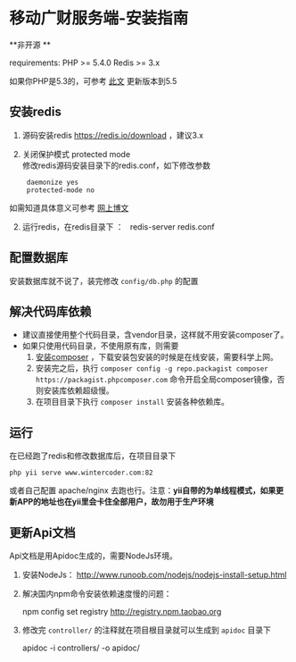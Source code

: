 # 移动广财服务端-安装指南

**非开源 ** 

requirements: PHP >= 5.4.0  Redis >= 3.x

如果你PHP是5.3的，可参考 [此文](https://www.zerostopbits.com/how-to-install-upgrade-php-5-3-to-php-5-5-on-centos-6-7/) 更新版本到5.5

## 安装redis
1. 源码安装redis https://redis.io/download ，建议3.x
2. 关闭保护模式 protected mode  
   修改redis源码安装目录下的redis.conf，如下修改参数

   		daemonize yes
   		protected-mode no

  如需知道具体意义可参考 [网上博文](http://www.cnblogs.com/zhoujinyi/p/5565647.html)

2. 运行redis，在redis目录下 ： 
   ​
   ​	redis-server redis.conf

## 配置数据库

安装数据库就不说了，装完修改 `config/db.php` 的配置

## 解决代码库依赖
- 建议直接使用整个代码目录，含vendor目录，这样就不用安装composer了。
- 如果只使用代码目录，不使用原有库，则需要
  1. [安装composer](http://docs.phpcomposer.com/00-intro.html#Installation-Windows) ，下载安装包安装的时候是在线安装，需要科学上网。
  2. 安装完之后，执行 `composer config -g repo.packagist composer https://packagist.phpcomposer.com` 命令开启全局composer镜像，否则安装库依赖超级慢。
  3. 在项目目录下执行 `composer install` 安装各种依赖库。

## 运行
在已经跑了redis和修改数据库后，在项目目录下  

    php yii serve www.wintercoder.com:82

或者自己配置 apache/nginx 去跑也行。注意：**yii自带的为单线程模式，如果更新APP的地址也在yii里会卡住全部用户，故勿用于生产环境**

## 更新Api文档
Api文档是用Apidoc生成的，需要NodeJs环境。
1. 安装NodeJs： http://www.runoob.com/nodejs/nodejs-install-setup.html

2. 解决国内npm命令安装依赖速度慢的问题：

   npm config set registry http://registry.npm.taobao.org

3. 修改完 `controller/` 的注释就在项目根目录就可以生成到 `apidoc` 目录下

   apidoc -i controllers/ -o apidoc/